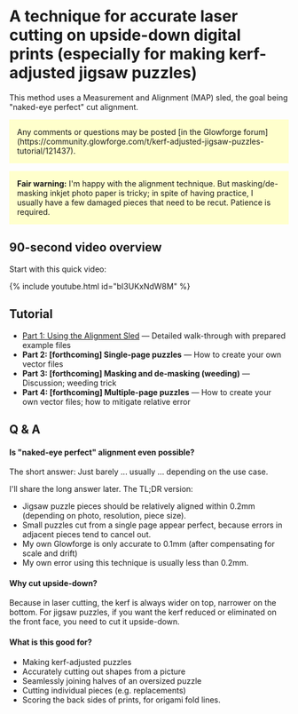 
# A technique for accurate laser cutting on upside-down digital prints (especially for making kerf-adjusted jigsaw puzzles)

This method uses a Measurement and Alignment (MAP) sled, the goal being "naked-eye perfect" cut alignment.

<p class="warning" style="background-color:#ffffcc; padding:1em">Any comments or questions may be posted [in the Glowforge forum](https://community.glowforge.com/t/kerf-adjusted-jigsaw-puzzles-tutorial/121437).</p>


<p class="warning" style="background-color:#ffffcc; padding:1em">
<b>Fair warning:</b> I'm happy with the alignment technique.  But masking/de-masking inkjet photo paper is tricky; in spite of having practice, I usually have a few damaged pieces that need to be recut. Patience is required.</p>


## 90-second video overview

Start with this quick video: <!-- [https://www.youtube.com/watch?v=bI3UKxNdW8M](https://www.youtube.com/watch?v=bI3UKxNdW8M) -->

{% include youtube.html id="bI3UKxNdW8M" %}

## Tutorial

- [Part 1: Using the Alignment Sled](using-the-alignment-sled.md) — Detailed walk-through with prepared example files
- **Part 2: [forthcoming] Single-page puzzles** — How to create your own vector files
- **Part 3: [forthcoming] Masking and de-masking (weeding)** — Discussion; weeding trick
- **Part 4: [forthcoming] Multiple-page puzzles** — How to create your own vector files; how to mitigate relative error

## Q & A

#### Is "naked-eye perfect" alignment even possible?
The short answer: Just barely ... usually ... depending on the use case.  

I'll share the long answer later.  The TL;DR version:

* Jigsaw puzzle pieces should be relatively aligned within 0.2mm (depending on photo, resolution, piece size).
* Small puzzles cut from a single page appear perfect, because errors in adjacent pieces tend to cancel out.
* My own Glowforge is only accurate to 0.1mm (after compensating for scale and drift)
* My own error using this technique is usually less than 0.2mm.

#### Why cut upside-down?
Because in laser cutting, the kerf is always wider on top, narrower on the bottom.  For jigsaw puzzles, if you want the kerf reduced or eliminated on the front face, you need to cut it upside-down.

#### What is this good for?
* Making kerf-adjusted puzzles
* Accurately cutting out shapes from a picture
* Seamlessly joining halves of an oversized puzzle
* Cutting individual pieces (e.g. replacements)
* Scoring the back sides of prints, for origami fold lines.
